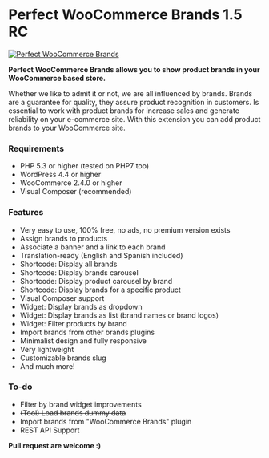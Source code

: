# Perfect WooCommerce Brands 1.5 RC

[![Perfect WooCommerce Brands](https://cloud.githubusercontent.com/assets/11556124/23825474/a0b13d56-068a-11e7-980e-775e17a79f82.png)](https://es.wordpress.org/plugins/perfect-woocommerce-brands/)

**Perfect WooCommerce Brands allows you to show product brands in your WooCommerce based store.**

Whether we like to admit it or not, we are all influenced by brands. Brands are a guarantee for quality, they assure product recognition in customers. Is essential to work with product brands for increase sales and generate reliability on your e-commerce site. With this extension you can add product brands to your WooCommerce site.

### Requirements
- PHP 5.3 or higher (tested on PHP7 too)
- WordPress 4.4 or higher
- WooCommerce 2.4.0 or higher
- Visual Composer (recommended)

### Features
- Very easy to use, 100% free, no ads, no premium version exists
- Assign brands to products
- Associate a banner and a link to each brand
- Translation-ready (English and Spanish included)
- Shortcode: Display all brands
- Shortcode: Display brands carousel
- Shortcode: Display product carousel by brand
- Shortcode: Display brands for a specific product
- Visual Composer support
- Widget: Display brands as dropdown
- Widget: Display brands as list (brand names or brand logos)
- Widget: Filter products by brand
- Import brands from other brands plugins
- Minimalist design and fully responsive
- Very lightweight
- Customizable brands slug
- And much more!

### To-do
- Filter by brand widget improvements
- ~~(Tool) Load brands dummy data~~
- Import brands from "WooCommerce Brands" plugin
- REST API Support

**Pull request are welcome :)**
